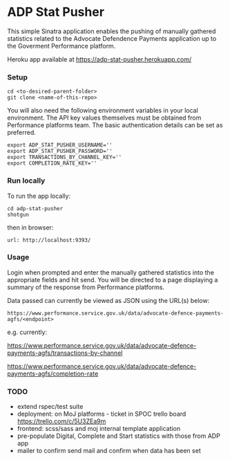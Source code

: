 # ADP Stat Pusher

This simple Sinatra application enables the pushing of manually gathered statistics related to the Advocate
Defendence Payments application up to the Goverment Performance platform.

Heroku app available at https://adp-stat-pusher.herokuapp.com/

### Setup

```
cd <to-desired-parent-folder>
git clone <name-of-this-repo>
```

You will also need the following environment variables in your local environment. The API key values themselves must be obtained from Performance platforms team. The basic authentication details can be set as preferred.

```
export ADP_STAT_PUSHER_USERNAME=''
export ADP_STAT_PUSHER_PASSWORD=''
export TRANSACTIONS_BY_CHANNEL_KEY=''
export COMPLETION_RATE_KEY=''
```
### Run locally

To run the app locally:

```
cd adp-stat-pusher
shotgun
```

then in browser:

```
url: http://localhost:9393/
```

### Usage

Login when prompted and enter the manually gathered statistics into the appropriate fields and hit send. You will be directed to a page displaying a summary of the response from Performance platforms.

Data passed can currently be viewed as JSON using the URL(s) below:

```
https://www.performance.service.gov.uk/data/advocate-defence-payments-agfs/<endpoint>
```

e.g. currently:

  https://www.performance.service.gov.uk/data/advocate-defence-payments-agfs/transactions-by-channel

  https://www.performance.service.gov.uk/data/advocate-defence-payments-agfs/completion-rate

### TODO

  - extend rspec/test suite
  - deployment: on MoJ platforms - ticket in SPOC trello board https://trello.com/c/5U3ZEa9m
  - frontend: scss/sass and moj internal template application
  - pre-populate Digital, Complete and Start statistics with those from ADP app
  - mailer to confirm send mail and confirm when data has been set
